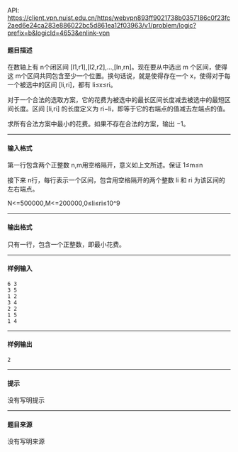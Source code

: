 API: https://client.vpn.nuist.edu.cn/https/webvpn893ff9021738b0357186c0f23fc2aed6e24ca283e886022bc5d861ea12f03963/v1/problem/logic?prefix=b&logicId=4653&enlink-vpn

#### 题目描述

在数轴上有 n个闭区间 \[l1,r1\],\[l2,r2\],...,\[ln,rn\]。现在要从中选出 m 个区间，使得这 m个区间共同包含至少一个位置。换句话说，就是使得存在一个 x，使得对于每一个被选中的区间 \[li,ri\]，都有 li≤x≤ri。

对于一个合法的选取方案，它的花费为被选中的最长区间长度减去被选中的最短区间长度。区间 \[li,ri\] 的长度定义为 ri−li，即等于它的右端点的值减去左端点的值。

求所有合法方案中最小的花费。如果不存在合法的方案，输出 −1。

---

#### 输入格式

第一行包含两个正整数 n,m用空格隔开，意义如上文所述。保证 1≤m≤n

接下来 n行，每行表示一个区间，包含用空格隔开的两个整数 li 和 ri 为该区间的左右端点。

N<=500000,M<=200000,0≤li≤ri≤10^9

---

#### 输出格式

只有一行，包含一个正整数，即最小花费。

---

#### 样例输入
```
6 3
3 5
1 2
3 4
2 2
1 5
1 4
```

---

#### 样例输出
```
2
```

---

#### 提示

没有写明提示

---

#### 题目来源

没有写明来源